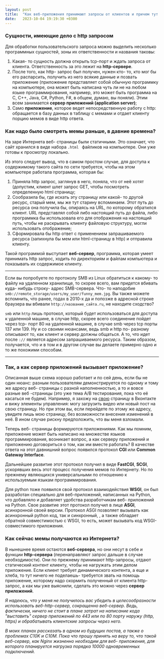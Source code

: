 ```yaml
---
layout: post
title:  "Как веб-приложения принимают запросы от клиентов и причем тут веб, http и application сервера"
date:   2023-10-04 19:19:30 +0300
---
```


### Сущности, имеющие дело с http запросом

Для обработки пользовательского запроса можно выделить несколько программных сущностей, зоны их ответственности и названия таковы:

1) Какая- то сущность должна открыть tcp-порт и ждать запроса от клиента. Ответственность за это лежит на **http-сервере**.
2) После того, как http- запрос был получен, нужен кто- то, кто мог бы его распарсить, получить из него всякие данные и позвать приложение (приложение представляет собой обычную программку на компьютере, она может быть написана чуть ли не на любом языке программирования, например, это может быть программа на C, C++, Java, C#, Python, F#, в общем, думаю, вы поняли). Этим всем занимается **сервер приложений (application server)**;
3) Само **приложение**, которое ведет непосредственную работу с http: обращается в базу данных в таблицу с мемами и отдает клиенту порцию мемов в виде http ответа.

### Как надо было смотреть мемы раньше, в давние времена?
На заре Интернета веб- страницы были статичными. Это означает, что сайт хранился в виде набора `.html `  файликов на компьютере. Они уже готовы к просмотру локально.

Из этого следует вывод, что в самом простом случае, для доступа к содержимому такого сайта по сети требуется, чтобы на этом компьютере работала программа, которая бы:
1) Приняла http запрос, заглянув в него, поняла, что от неё хотят (допустим, клиент шлет запрос GET, чтобы посмотреть определенную html страницу;
2) Сообразила бы, где искать эту страницу или какой- то другой ресурс, старый мем, мы же тут старину вспоминаем. Этот путь до ресурса она получила бы, опираясь на URL, по которому обратился клиент. URL представлял собой либо настоящий путь до файла, либо программка бы использовала его для отображения на настоящий путь, чтобы не раскрывать клиенту файловую структуру, могли использовать отображение;
3) Сформировала бы http ответ с применением запрашиваемого ресурса (запихнула бы мем или html-страницу в http) и отправила клиенту.

Такой программой выступает **веб-сервер**, программа, которая умеет принимать http запрос, ходить по директориям и файлам компьютера и показывать их содержимое клиенту.

***
Если вы попробуете по протоколу SMB из Linux обратиться к какому- то файлу на удаленном хранилище, то скорее всего, вам придется вбивать куда- нибудь строку- адрес SMB-сервера. Что- то наподобие `smb://remote_storage/users/my_user/funny_mem.jpg`. Вы также можете вспомнить, что ранее, годах в 2010-х да и попозже в адресной строке браузера вы вбивали `http://название_сайта.ru`, не находите сходство?

`smb` или `http` лишь протокол, который будет использоваться для доступа к удаленной машине, в случае http, скорее всего соединение пойдет через tcp- порт 80 на удаленной машине, в случае smb через tcp порты 137 или 139. Ну и со своими нюансами, ведь smb и http по- разному описывают то, как клиент и сервер должны общаться. А то, что идет после `://` является адресом запрашиваемого ресурса. Таким образом, получается, что и в том и в другом случае вы делаете примерно одно и то же похожими способам.

***

### Так, а как сервер приложений вызывает приложение?

Описанная выше схема хорошо работает и по сей день, если бы не один нюанс: разным пользователям демонстрируется по одному и тому же адресу веб- страницы с разной наполненностью, а то и вовсе разные веб -страницы (это уже тема A/B тестирования, пока что её касаться не будем). Например, я захожу на [свою](https://vk.com/denis_tsym) страницу в Вконтакте и вижу элементы управления: могу загрузить видео или новый пост на свою страницу. Но при этом вы, если перейдете по этому же адресу, увидите лишь мою страницу, без возможности внесения изменений в неё. В ином случае рискну предположить, что вы меня взломали.

Теперь веб- страницы формируются приложениями. Как мы помним, приложение может быть написано на множестве языков программирования, возникает вопрос, а как серверу приложений и приложению договориться о том, как им вместе работать? В качестве ответа на этот давнишний вопрос появился протокол **CGI** или **Common Gateway Interface**.

Дальнейшее развитие этот протокол получил в виде **FastCGI**, **SCGI**, ускорявших весь этот процесс получения мемов по Интернету. Но по прежнему являющихся универсальными по отношению к используемым языкам программирования.

Для python тоже появился свой протокол взаимодействия **WSGI**, он был разработан специально для веб-приложений, написанных на Python, что добавляло и добавляет удобства разработчикам веб- приложений на Python. Свое развитие этот протокол получил в лице **ASGI**, асинхронной своей версии. Протокол ASGI позволяет вызывать как асинхронный python код, так и синхронный, , а также обладает обратной совместимостью с WSGI, то есть, может вызывать код WSGI- совместимого приложения.

### Как сейчас мемы получаются из Интернета?

В нынешнее время остаются **веб-сервера**, но они несут в себе и функции **http-сервера** (перенаправляют запрос дальше в случае необходимости). Они по прежнему принимают http-запросы, отдают статический контент клиенту, чтобы не нагружать этим делом приложение. Если клиент требует динамического контента, а еще и хлеба, то тут ничего не поделаешь- требуется звать на помощь приложение, которому надо скормить полученный от клиента http-запрос, а как мы уже выяснили, сделать это можно через **сервер приложений**.

*Я надеюсь, что у меня не получилось вас убедить в целесообразности использовать веб-http-сервер, сокращенно веб-сервер. Ведь, фактически, ничего не стоит в плане затрат на написание кода "выставить" сервер приложений по 443 или по 80 порту наружу (http, https) и обрабатывать клиентские запросы через него.*

*В моих планах рассказать в одном из будущих постов, а также о проблемах C10K и C10M. Пока что прошу принять на веру то, что такой веб-сервер, как Nginx жизненно необходим для веб- приложения, для которого планируется нагрузка порядка 10000 одновременных подключений.*
